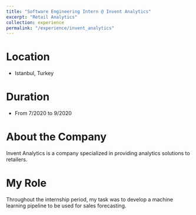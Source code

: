 ```yaml
---
title: "Software Engineering Intern @ Invent Analytics"
excerpt: "Retail Analytics"
collection: experience
permalink: "/experience/invent_analytics"
---
```


# Location
* Istanbul, Turkey

# Duration

* From 7/2020 to 9/2020

# About the Company

Invent Analytics is a company specialized in providing analytics solutions to retailers.

# My Role

Throughout the internship period, my task was to develop a machine learning pipeline
to be used for sales forecasting.
